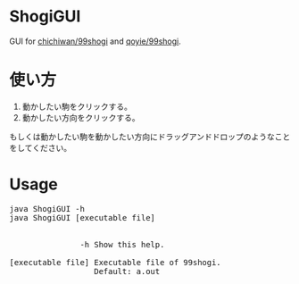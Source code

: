 # ShogiGUI

GUI for [chichiwan/99shogi](https://github.com/chichiwan/99shogi) and [qoyie/99shogi](https://github.com/qoyie/99shogi).<br>

# 使い方

1. 動かしたい駒をクリックする。
2. 動かしたい方向をクリックする。

もしくは動かしたい駒を動かしたい方向にドラッグアンドドロップのようなことをしてください。

# Usage

<pre>
java ShogiGUI -h
java ShogiGUI [executable file]


               -h Show this help.

[executable file] Executable file of 99shogi.
                  Default: a.out
</pre>
